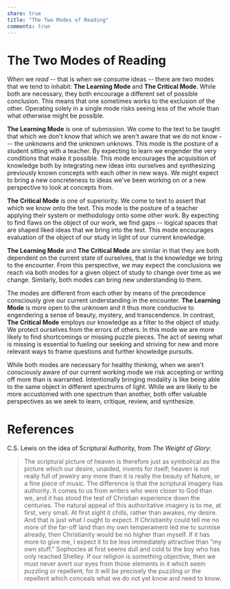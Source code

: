 ```yaml
---  
share: true  
title: "The Two Modes of Reading"  
comments: true  
---  
```

  
# The Two Modes of Reading  
When we *read* -- that is when we consume ideas -- there are two modes that we tend to inhabit: **The Learning Mode** and **The Critical Mode**. While both are necessary, they both encourage a different set of possible conclusion. This means that one sometimes works to the exclusion of the other. Operating solely in a single mode risks seeing less of the whole than what otherwise might be possible.  
  
**The Learning Mode** is one of submission. We come to the text to be taught that which we don't know that which we aren't aware that we do not know --- the unknowns and the unknown unknows. This mode is the posture of a student sitting with a teacher. By expecting to learn we engender the very conditions that make it possible. This mode encourages the acquisition of knowledge both by integrating new ideas into ourselves and synthesizing previously known concepts with each other in new ways. We might expect to bring a new concreteness to ideas we've been working on or a new perspective to look at concepts from.  
  
**The Critical Mode** is one of superiority. We come to text to assert that which we know onto the text. This mode is the posture of a teacher applying their system or methodology onto some other work. By expecting to find flaws on the object of our work, we find gaps -- logical spaces that are shaped liked ideas that we bring into the text. This mode encourages evaluation of the object of our study in light of our current knowledge.  
  
**The Learning Mode** and **The Critical Mode** are similar in that they are both dependent on the current state of ourselves, that is the knowledge we bring to the encounter. From this perspective, we may expect the conclusions we reach via both modes for a given object of study to change over time as we change. Similarly, both modes can bring new understanding to them.   
  
The modes are different from each other by means of the precedence consciously give our current understanding in the encounter. **The Learning Mode** is more open to the unknown and it thus more conducive to engendering a sense of beauty, mystery, and transcendence. In contrast, **The Critical Mode** employs our knowledge as a filter to the object of study. We protect ourselves from the errors of others. In this mode we are more likely to find shortcomings or missing puzzle pieces. The act of seeing what is missing is essential to fueling our seeking and striving for new and more relevant ways to frame questions and further knowledge pursuits.  
  
While both modes are necessary for healthy thinking, when we aren't consciously aware of our current working mode we risk accepting or writing off more than is warranted. Intentionally bringing modality is like being able to the same object in different spectrums of light. While we are likely to be more accustomed with one spectrum than another, both offer valuable perspectives as we seek to learn, critique, review, and synthesize.     
  
# References  
  
C.S. Lewis on the idea of Scriptural Authority, from *The Weight of Glory*:  
  
> The scriptural picture of heaven is therefore just as symbolical as the picture which our desire, unaided, invents for itself; heaven is not really full of jewelry any more than it is really the beauty of Nature, or a fine piece of music. The difference is that the scriptural imagery has authority. It comes to us from writers who were closer to God than we, and it has stood the test of Christian experience down the centuries. The natural appeal of this authoritative imagery is to me, at first, very small. At first sight it chills, rather than awakes, my desire. And that is just what I ought to expect. If Christianity could tell me no more of the far-off land than my own temperament led me to surmise already, then Christianity would be no higher than myself. If it has more to give me, I expect it to be less immediately attractive than "my own stuff." Sophocles at first seems dull and cold to the boy who has only reached Shelley. If our religion is something objective, then we must never avert our eyes from those elements in it which seem puzzling or repellent; for it will be precisely the puzzling or the repellent which conceals what we do not yet know and need to know.